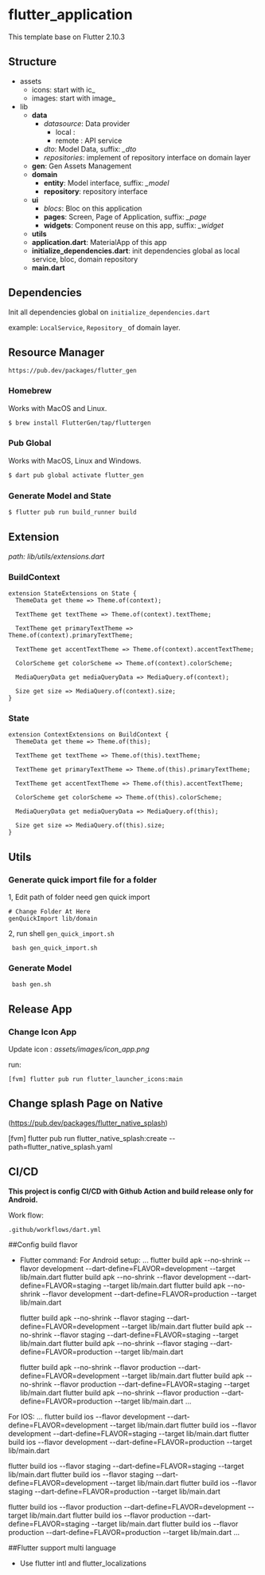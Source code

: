 # flutter_application

This template base on Flutter 2.10.3

## Structure
- assets
  - icons: start with ic_ 
  - images: start with image_
- lib 
    - __data__
        - _datasource_: Data provider
            - local : 
            - remote : API service 
        - _dto_: Model Data, suffix: *_dto*
        - _repositories_: implement of repository interface on domain layer
    - __gen__: Gen Assets Management
    - __domain__
        - __entity__: Model interface, suffix: *_model*
        - __repository__: repository interface
    - __ui__    
        - _blocs_: Bloc on this application
        - __pages__: Screen, Page of Application, suffix: *_page*
        - __widgets__: Component reuse on this app, suffix: *_widget*
    - __utils__
    - __application.dart__: MaterialApp of this app
    - __initialize_dependencies.dart__: init dependencies global as local service, bloc, domain repository
    - __main.dart__

## Dependencies
Init all dependencies global on  `initialize_dependencies.dart`

example: `LocalService`, `Repository_` of domain layer.
## Resource Manager
```
https://pub.dev/packages/flutter_gen
```
### Homebrew
Works with MacOS and Linux.
```sh
$ brew install FlutterGen/tap/fluttergen
```
### Pub Global
Works with MacOS, Linux and Windows.
```sh
$ dart pub global activate flutter_gen
```
### Generate Model and State
```sh
$ flutter pub run build_runner build
```

## Extension
_path: lib/utils/extensions.dart_

### BuildContext
```
extension StateExtensions on State {
  ThemeData get theme => Theme.of(context);

  TextTheme get textTheme => Theme.of(context).textTheme;

  TextTheme get primaryTextTheme => Theme.of(context).primaryTextTheme;

  TextTheme get accentTextTheme => Theme.of(context).accentTextTheme;

  ColorScheme get colorScheme => Theme.of(context).colorScheme;

  MediaQueryData get mediaQueryData => MediaQuery.of(context);

  Size get size => MediaQuery.of(context).size;
}
```
### State
```
extension ContextExtensions on BuildContext {
  ThemeData get theme => Theme.of(this);

  TextTheme get textTheme => Theme.of(this).textTheme;

  TextTheme get primaryTextTheme => Theme.of(this).primaryTextTheme;

  TextTheme get accentTextTheme => Theme.of(this).accentTextTheme;

  ColorScheme get colorScheme => Theme.of(this).colorScheme;

  MediaQueryData get mediaQueryData => MediaQuery.of(this);

  Size get size => MediaQuery.of(this).size;
}
```

## Utils
### Generate quick import file for a folder
1, Edit path of folder need gen quick import
```
# Change Folder At Here
genQuickImport lib/domain

```
2,
run shell `gen_quick_import.sh`
```
 bash gen_quick_import.sh
```
### Generate Model
```
 bash gen.sh
```

## Release App 
### Change Icon App

Update icon : _assets/images/icon_app.png_

run:
```
[fvm] flutter pub run flutter_launcher_icons:main
```

## Change splash Page on Native 

(https://pub.dev/packages/flutter_native_splash)

[fvm] flutter pub run flutter_native_splash:create --path=flutter_native_splash.yaml
## CI/CD 
__This project is config CI/CD with Github Action and build release only for Android.__

Work flow:
```
.github/workflows/dart.yml
```

##Config build flavor
- Flutter command:
For Android setup:
...
  flutter build apk --no-shrink --flavor development --dart-define=FLAVOR=development --target lib/main.dart
  flutter build apk --no-shrink --flavor development --dart-define=FLAVOR=staging --target lib/main.dart
  flutter build apk --no-shrink --flavor development --dart-define=FLAVOR=production --target lib/main.dart

  flutter build apk --no-shrink --flavor staging --dart-define=FLAVOR=development --target lib/main.dart
  flutter build apk --no-shrink --flavor staging --dart-define=FLAVOR=staging --target lib/main.dart
  flutter build apk --no-shrink --flavor staging --dart-define=FLAVOR=production --target lib/main.dart

  flutter build apk --no-shrink --flavor production --dart-define=FLAVOR=development --target lib/main.dart
  flutter build apk --no-shrink --flavor production --dart-define=FLAVOR=staging --target lib/main.dart
  flutter build apk --no-shrink --flavor production --dart-define=FLAVOR=production --target lib/main.dart
...
  
For IOS:
...
flutter build ios --flavor development --dart-define=FLAVOR=development --target lib/main.dart
flutter build ios --flavor development --dart-define=FLAVOR=staging --target lib/main.dart
flutter build ios --flavor development --dart-define=FLAVOR=production --target lib/main.dart

flutter build ios --flavor staging --dart-define=FLAVOR=staging --target lib/main.dart 
flutter build ios --flavor staging --dart-define=FLAVOR=development --target lib/main.dart
flutter build ios --flavor staging --dart-define=FLAVOR=production --target lib/main.dart
    
flutter build ios --flavor production --dart-define=FLAVOR=development --target lib/main.dart
flutter build ios --flavor production --dart-define=FLAVOR=staging --target lib/main.dart
flutter build ios --flavor production --dart-define=FLAVOR=production --target lib/main.dart
...
  
##Flutter support multi language
- Use flutter intl and flutter_localizations



